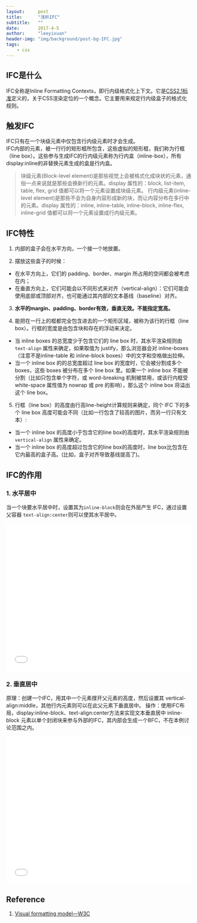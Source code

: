 ```yaml
---
layout:     post
title:      "浅析IFC"
subtitle:   ""
date:       2017-4-5
author:     "leeyixuan"
header-img: "img/background/post-bg-IFC.jpg"
tags:
    - css
---
```


## IFC是什么
IFC全称是Inline Formatting Contexts，即行内级格式化上下文。它是[CSS2.1标准](https://www.w3.org/TR/CSS21/visuren.html#block-formatting)定义的，关于CSS渲染定位的一个概念。它主要用来规定行内级盒子的格式化规则。


## 触发IFC
IFC只有在一个块级元素中仅包含行内级元素时才会生成。   
IFC内部的元素，被一行行的矩形框所包含，这些虚拟的矩形框，我们称为行框（line box）。这些参与生成IFC的行内级元素称为行内盒（inline-box），所有display:inline的非替换元素生成的盒是行内盒。


>块级元素(Block-level element)是那些视觉上会被格式化成块状的元素，通俗一点来说就是那些会换新行的元素。display 属性的：block, list-item, table, flex, grid 值都可以将一个元素设置成块级元素。
>行内级元素(inline-level element)是那些不会为自身内容形成新的块，而让内容分布在多行中的元素。display 属性的：inline, inline-table, inline-block, inline-flex, inline-grid 值都可以将一个元素设置成行内级元素。
## IFC特性
1. 内部的盒子会在水平方向，一个接一个地放置。

2. 摆放这些盒子的时候：
- 在水平方向上，它们的 padding、border、margin 所占用的空间都会被考虑在内；
- 在垂直方向上，它们可能会以不同形式来对齐（vertical-align）：它们可能会使用底部或顶部对齐，也可能通过其内部的文本基线（baseline）对齐。   


3. **水平的margin、padding、border有效，垂直无效。不能指定宽高。**

4. 能把在一行上的框都完全包含进去的一个矩形区域，被称为该行的行框（line box）。行框的宽度是由包含块和存在的浮动来决定。
- 当 inline boxes 的总宽度少于包含它们的 line box 时，其水平渲染规则由` text-align` 属性来确定，如果取值为 justify，那么浏览器会对 inline-boxes（注意不是inline-table 和 inline-block boxes）中的文字和空格做出拉伸。
- 当一个 inline box 的的总宽度超过 line box 的宽度时，它会被分割成多个boxes，这些 boxes 被分布在多个 line box 里。如果一个 inline box 不能被分割（比如只包含单个字符，或 word-breaking 机制被禁用，或该行内框受 white-space 属性值为 nowrap 或 pre 的影响），那么这个 inline box 将溢出这个 line box。

5. 行框（line box）的高度由行高line-height计算规则来确定，同个 IFC 下的多个 line box 高度可能会不同（比如一行包含了较高的图片，而另一行只有文本）:
- 当一个 inline box 的高度小于包含它的line box的高度时，其水平渲染规则由` vertical-align` 属性来确定。
-  当一个 inline box 的高度超过包含它的line box的高度时，line box比包含在它内最高的盒子高。(比如，盒子对齐导致基线提高了)。

## IFC的作用
### 1. 水平居中
当一个块要水平居中时，设置其为`inline-block`则会在外层产生 IFC，通过设置父容器 `text-align:center`则可以使其水平居中。

<iframe height='400' scrolling='no' title='IFC1' src='//codepen.io/Imomo/embed/QBwmep/?height=137&theme-id=33983&default-tab=css,result&embed-version=2' frameborder='no' allowtransparency='true' allowfullscreen='true' style='width: 100%;'>See the Pen <a href='https://codepen.io/Imomo/pen/QBwmep/'>IFC1</a> by Imomo (<a href='https://codepen.io/Imomo'>@Imomo</a>) on <a href='https://codepen.io'>CodePen</a>.
</iframe>

### 2. 垂直居中
原理：创建一个IFC，用其中一个元素撑开父元素的高度，然后设置其 vertical-align:middle，其他行内元素则可以在此父元素下垂直居中。
操作：使用IFC布局，display:inline-block、text-align:center方法来实现文本垂直居中 inline-block 元素以单个封闭块来参与外部的IFC，其内部会生成一个BFC，不在本例讨论范围之内。
<iframe height='400' scrolling='no' title='IFC2' src='//codepen.io/Imomo/embed/KBwoLq/?height=156&theme-id=33983&default-tab=css,result&embed-version=2' frameborder='no' allowtransparency='true' allowfullscreen='true' style='width: 100%;'>See the Pen <a href='https://codepen.io/Imomo/pen/KBwoLq/'>IFC2</a> by Imomo (<a href='https://codepen.io/Imomo'>@Imomo</a>) on <a href='https://codepen.io'>CodePen</a>.
</iframe>



## Reference

1. [Visual formatting model—W3C](https://www.w3.org/TR/CSS21/visuren.html#block-formatting)